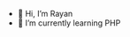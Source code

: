- 👋 Hi, I’m Rayan
- 🌱 I’m currently learning PHP

<!---
randomhex1998/randomhex1998 is a ✨ special ✨ repository because its `README.md` (this file) appears on your GitHub profile.
You can click the Preview link to take a look at your changes.
--->

